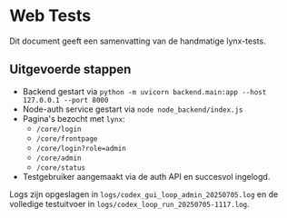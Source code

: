 # Web Tests

Dit document geeft een samenvatting van de handmatige lynx-tests.

## Uitgevoerde stappen
- Backend gestart via `python -m uvicorn backend.main:app --host 127.0.0.1 --port 8000`
- Node-auth service gestart via `node node_backend/index.js`
- Pagina's bezocht met `lynx`:
  - `/core/login`
  - `/core/frontpage`
  - `/core/login?role=admin`
  - `/core/admin`
  - `/core/status`
- Testgebruiker aangemaakt via de auth API en succesvol ingelogd.

Logs zijn opgeslagen in `logs/codex_gui_loop_admin_20250705.log` en de volledige testuitvoer in `logs/codex_loop_run_20250705-1117.log`.

